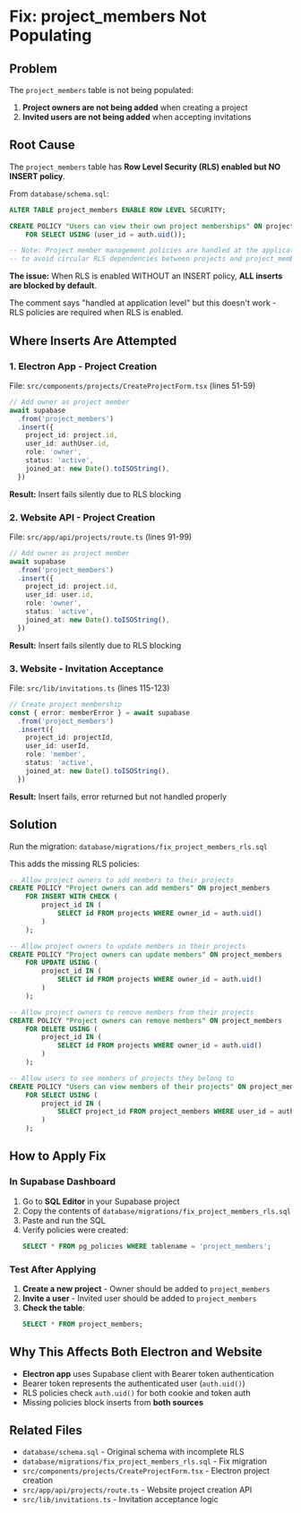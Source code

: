 # Fix: project_members Not Populating

## Problem
The `project_members` table is not being populated:
1. **Project owners are not being added** when creating a project
2. **Invited users are not being added** when accepting invitations

## Root Cause
The `project_members` table has **Row Level Security (RLS) enabled but NO INSERT policy**.

From `database/schema.sql`:
```sql
ALTER TABLE project_members ENABLE ROW LEVEL SECURITY;

CREATE POLICY "Users can view their own project memberships" ON project_members
    FOR SELECT USING (user_id = auth.uid());

-- Note: Project member management policies are handled at the application level
-- to avoid circular RLS dependencies between projects and project_members tables
```

**The issue:** When RLS is enabled WITHOUT an INSERT policy, **ALL inserts are blocked by default**.

The comment says "handled at application level" but this doesn't work - RLS policies are required when RLS is enabled.

## Where Inserts Are Attempted

### 1. Electron App - Project Creation
File: `src/components/projects/CreateProjectForm.tsx` (lines 51-59)
```typescript
// Add owner as project member
await supabase
  .from('project_members')
  .insert({
    project_id: project.id,
    user_id: authUser.id,
    role: 'owner',
    status: 'active',
    joined_at: new Date().toISOString(),
  })
```
**Result:** Insert fails silently due to RLS blocking

### 2. Website API - Project Creation
File: `src/app/api/projects/route.ts` (lines 91-99)
```typescript
// Add owner as project member
await supabase
  .from('project_members')
  .insert({
    project_id: project.id,
    user_id: user.id,
    role: 'owner',
    status: 'active',
    joined_at: new Date().toISOString(),
  })
```
**Result:** Insert fails silently due to RLS blocking

### 3. Website - Invitation Acceptance
File: `src/lib/invitations.ts` (lines 115-123)
```typescript
// Create project membership
const { error: memberError } = await supabase
  .from('project_members')
  .insert({
    project_id: projectId,
    user_id: userId,
    role: 'member',
    status: 'active',
    joined_at: new Date().toISOString(),
  })
```
**Result:** Insert fails, error returned but not handled properly

## Solution

Run the migration: `database/migrations/fix_project_members_rls.sql`

This adds the missing RLS policies:

```sql
-- Allow project owners to add members to their projects
CREATE POLICY "Project owners can add members" ON project_members
    FOR INSERT WITH CHECK (
        project_id IN (
            SELECT id FROM projects WHERE owner_id = auth.uid()
        )
    );

-- Allow project owners to update members in their projects
CREATE POLICY "Project owners can update members" ON project_members
    FOR UPDATE USING (
        project_id IN (
            SELECT id FROM projects WHERE owner_id = auth.uid()
        )
    );

-- Allow project owners to remove members from their projects
CREATE POLICY "Project owners can remove members" ON project_members
    FOR DELETE USING (
        project_id IN (
            SELECT id FROM projects WHERE owner_id = auth.uid()
        )
    );

-- Allow users to see members of projects they belong to
CREATE POLICY "Users can view members of their projects" ON project_members
    FOR SELECT USING (
        project_id IN (
            SELECT project_id FROM project_members WHERE user_id = auth.uid()
        )
    );
```

## How to Apply Fix

### In Supabase Dashboard

1. Go to **SQL Editor** in your Supabase project
2. Copy the contents of `database/migrations/fix_project_members_rls.sql`
3. Paste and run the SQL
4. Verify policies were created:
   ```sql
   SELECT * FROM pg_policies WHERE tablename = 'project_members';
   ```

### Test After Applying

1. **Create a new project** - Owner should be added to `project_members`
2. **Invite a user** - Invited user should be added to `project_members`
3. **Check the table**:
   ```sql
   SELECT * FROM project_members;
   ```

## Why This Affects Both Electron and Website

- **Electron app** uses Supabase client with Bearer token authentication
- Bearer token represents the authenticated user (`auth.uid()`)
- RLS policies check `auth.uid()` for both cookie and token auth
- Missing policies block inserts from **both sources**

## Related Files

- `database/schema.sql` - Original schema with incomplete RLS
- `database/migrations/fix_project_members_rls.sql` - Fix migration
- `src/components/projects/CreateProjectForm.tsx` - Electron project creation
- `src/app/api/projects/route.ts` - Website project creation API
- `src/lib/invitations.ts` - Invitation acceptance logic
